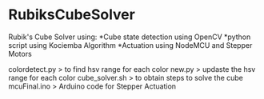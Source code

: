 # RubiksCubeSolver
Rubik's Cube Solver using:
*Cube state detection using OpenCV 
*python script using Kociemba Algorithm 
*Actuation using NodeMCU and Stepper Motors

colordetect.py > to find hsv range for each color
new.py > updaste the hsv range for each color
cube_solver.sh > to obtain steps to solve the cube
mcuFinal.ino > Arduino code for Stepper Actuation
